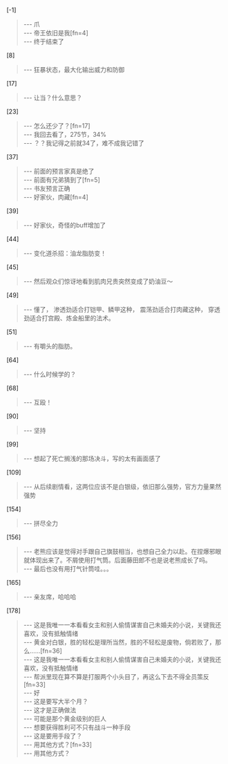 
[-1] 
>--- 爪<br>
>--- 帝王依旧是我[fn=4]<br>
>--- 终于结束了<br>

[8] 
>--- 狂暴状态，最大化输出威力和防御<br>

[17] 
>--- 让当？什么意思？<br>

[23] 
>--- 怎么还少了？[fn=17]<br>
>--- 我回去看了，275节，34%<br>
>--- ？？我记得之前就34了，难不成我记错了<br>

[37] 
>--- 前面的预言家真是绝了<br>
>--- 前面有兄弟猜到了[fn=5]<br>
>--- 书友预言正确<br>
>--- 好家伙，肉藏[fn=4]<br>

[39] 
>--- 好家伙，奇怪的buff增加了<br>

[44] 
>--- 变化道杀招：油龙脂肪变！<br>

[45] 
>--- 然后观众们惊讶地看到肌肉兄贵突然变成了奶油豆～<br>

[49] 
>--- 懂了，
渗透劲适合打铠甲、鳞甲这种，
震荡劲适合打肉藏这种，
穿透劲适合打宫殿、炼金船里的法术。<br>

[51] 
>--- 有嚼头的脂肪。<br>

[64] 
>--- 什么时候学的？<br>

[68] 
>--- 互殴！<br>

[90] 
>--- 坚持<br>

[99] 
>--- 想起了死亡搁浅的那场决斗，写的太有画面感了<br>

[109] 
>--- 从后续剧情看，这两位应该不是白银级，依旧那么强势，官方力量果然强势<br>

[154] 
>--- 拼尽全力<br>

[156] 
>--- 老熊应该是觉得对手跟自己旗鼓相当，也想自己全力以赴。在捏爆邪眼就体现出来了。不屑使用打气筒。后面藤田郎不也是说老熊成长了吗。<br>
>--- 最后也没有用打气针筒哇。。。<br>

[165] 
>--- 亲友席，哈哈哈<br>

[178] 
>--- 这是我唯一一本看看女主和别人偷情谋害自己未婚夫的小说，关键我还喜欢，没有抵触情绪<br>
>--- 黄金对白银，胜的轻松是理所当然，胜的不轻松是废物，倘若败了，那么……[fn=36]<br>
>--- 这是我唯一一本看看女主和别人偷情谋害自己未婚夫的小说，关键我还喜欢，没有抵触情绪<br>
>--- 帮派里现在算不算是打服两个小头目了，再这么下去不得全员策反[fn=33]<br>
>--- 好<br>
>--- 这是要写大半个月？<br>
>--- 这才是正确做法<br>
>--- 可能是那个黄金级别的巨人<br>
>--- 想要获得胜利可不只有战斗一种手段<br>
>--- 这是要用手段了？<br>
>--- 用其他方式？[fn=33]<br>
>--- 用其他方式？<br>
